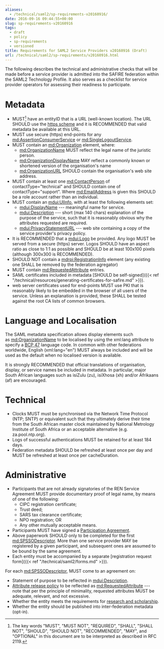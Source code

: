 ```yaml
---
aliases:
  - /technical/saml2/sp-requirements-v20160916/
date: 2016-09-16 09:44:55+00:00
slug: sp-requirements-v20160916
tags:
  - draft
  - policy
  - sp-requirements
  - versioned
title: Requirements for SAML2 Service Providers v20160916 (Draft)
url: /technical/saml2/sp-requirements/v20160916.html
---
```


The following describes the technical and administrative checks that will be made before a service provider is admitted into the SAFIRE federation within the SAML2 Technology Profile. It also serves as a checklist for service provider operators for assessing their readiness to participate.

# Metadata

  * MUST[^RFC2119] have an entityID that is a URL (well-known location). The URL SHOULD use the [https scheme](https://tools.ietf.org/html/rfc2818#section-2.4) and it is RECOMMENDED that valid metadata be available at this URL.
  * MUST use secure (https) end-points for any <md:AssertionConsumerService> or <md:SingleLogoutService>.
  * MUST contain an <md:Organization> element, where:
    * <md:OrganizationName> MUST reflect the legal name of the juristic person.
    * <md:OrganizationDisplayName> MAY reflect a commonly known or shortened version of the organisation's name
    * <md:OrganizationURL> SHOULD contain the organisation's web site address.
  * MUST contain at least one <md:ContactPerson> of contactType="technical" and SHOULD contain one of contactType="support". Where <md:EmailAddress> is given this SHOULD be a role account rather than an individual.
  * MUST contain an <mdui:UIInfo>, with at least the following elements set:
    * <mdui:DisplayName> --- meaningful name for service.
    * <mdui:Description> --- short (max 140 chars) explanation of the purpose of the service, such that it is reasonably obvious why the attributes requested are required.
    * <mdui:PrivacyStatementURL> --- web site containing a copy of the service provider's privacy policy.
  * It is RECOMMENDED that a <mdui:Logo> be provided. Any logo MUST be served from a secure (https) server. Logos SHOULD have an aspect ratio as close to 1:1 as possible and SHOULD be at least 100x100 pixels (although 300x300 is RECOMMENDED).
  * SHOULD NOT contain a <mdrpi:RegistrationInfo> element (any existing one SHALL be removed by the federation agregator)
  * MUST contain <md:RequestedAttribute> entries.
  * SAML certificates included in metadata [SHOULD be self-signed]({{< ref "/technical/resources/generating-certificates-for-safire.md" >}}).
  * web server certificates used for end-points MUST use PKI that is reasonably likely to be embedded in the browser of all users of the service. Unless an explanation is provided, these SHALL be tested against the root CA lists of common browsers.

# Language and Localisation

The SAML metadata specification allows display elements such as <md:OrganizationName> to be localised by using the xml:lang attribute to specify a [BCP 47](https://tools.ietf.org/html/bcp47) language code. In common with other federations worldwide, English (xml:lang="en") MUST always be included and will be used as the default when no localised version is available.

It is strongly RECOMMENDED that official translations of organisation, display, or service names be included in metadata. In particular, major South African languages such as isiZulu (zu), isiXhosa (xh) and/or Afrikaans (af) are encouraged.

# Technical

  * Clocks MUST must be synchronised via the Network Time Protocol (NTP; SNTP) or equivalent such that they ultimately derive their time from the South African master clock maintained by National Metrology Institute of South Africa or an acceptable alternative (e.g. za.pool.ntp.org).
  * Logs of successful authentications MUST be retained for at least 184 days.
  * Federation metadata SHOULD be refreshed at least once per day and MUST be refreshed at least once per cacheDuration.

# Administrative

  * Participants that are not already signatories of the REN Service Agreement MUST provide documentary proof of legal name, by means of one of the following:
    * CIPC registration certificate;
    * Trust deed;
    * SARS tax clearance certificate;
    * NPO registration; OR
    * Any other mutually acceptable means.
  * Participants MUST have signed a [Participation Agreement](/safire/policy/participation/).
  * Above paperwork SHOULD only to be completed for the first <md:SPSSODescriptor>. More than one service provider MAY be registered by a given participant, and subsequent ones are assumed to be bound by the same agreement.
  * Each entity must be accompanied by a separate [registration request form]({{< ref "/technical/saml2/forms.md" >}}).

For each <md:SPSSODescriptor>, MUST come to an agreement on:

  * Statement of purpose to be reflected in <mdui:Description>.
  * [Attribute release policy](/safire/policy/arp/) to be reflected as <md:RequestedAttribute> --- note that per the principle of minimality, requested attributes MUST be adequate, relevant, and not excessive.
  * Whether the entity meets the requirements for [research and scholarship](https://refeds.org/category/research-and-scholarship).
  * Whether the entity should be published into inter-federation metadata (opt-in).

[^RFC2119]: The key words "MUST", "MUST NOT", "REQUIRED", "SHALL", "SHALL NOT", "SHOULD", "SHOULD NOT", "RECOMMENDED", "MAY", and "OPTIONAL" in this document are to be interpreted as described in RFC 2119.

